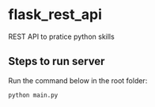 # flask_rest_api
REST API to pratice python skills

## Steps to run server
Run the command below in the root folder:

`python main.py`
